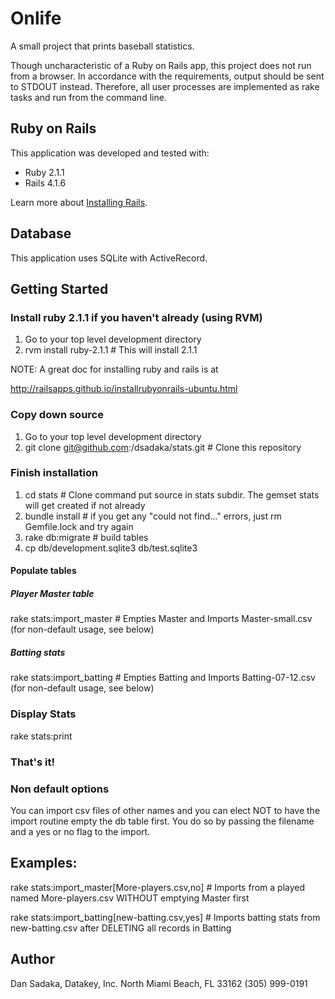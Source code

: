 Onlife
=========

A small project that prints baseball statistics.

Though uncharacteristic of a Ruby on Rails app, this project does not run from a browser.
In accordance with the requirements, output should be sent to STDOUT instead.
Therefore, all user processes are implemented as rake tasks and run from the command line.

Ruby on Rails
---

This application was developed and tested with:

-   Ruby 2.1.1
-   Rails 4.1.6

Learn more about [Installing Rails](http://railsapps.github.io/installing-rails.html).

Database
---

This application uses SQLite with ActiveRecord.


Getting Started
---

### Install ruby 2.1.1 if you haven't already (using RVM)
1) Go to your top level development directory
2) rvm install ruby-2.1.1   # This will install 2.1.1 

NOTE: A great doc for installing ruby and rails is at

http://railsapps.github.io/installrubyonrails-ubuntu.html

### Copy down source
1) Go to your top level development directory<br />
2) git clone git@github.com:/dsadaka/stats.git   # Clone this repository<br />

### Finish installation
1) cd stats             # Clone command put source in stats subdir.  The gemset stats will get created if not already<br />
2) bundle install       # if you get any "could not find..." errors, just rm Gemfile.lock and try again<br />
3) rake db:migrate      # build tables<br />
4) cp db/development.sqlite3 db/test.sqlite3

#### Populate tables
##### Player Master table
rake stats:import_master             # Empties Master and Imports Master-small.csv (for non-default usage, see below)
##### Batting stats
rake stats:import_batting            # Empties Batting and Imports Batting-07-12.csv (for non-default usage, see below)

### Display Stats
rake stats:print

### That's it!

### Non default options

You can import csv files of other names and you can elect NOT to have the import routine empty the db table first.
You do so by passing the filename and a yes or no flag to the import.

Examples:
---------
rake stats:import_master\[More-players.csv,no\]   # Imports from a played named More-players.csv WITHOUT emptying Master first

rake stats:import_batting\[new-batting.csv,yes\]  # Imports batting stats from new-batting.csv after DELETING all records in Batting


Author
------

Dan Sadaka, Datakey, Inc.
North Miami Beach, FL 33162
(305) 999-0191
